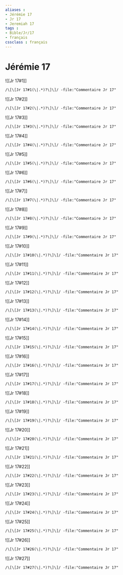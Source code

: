 ```yaml
---
aliases : 
- Jérémie 17
- Jr 17
- Jeremiah 17
tags : 
- Bible/Jr/17
- français
cssclass : français
---
```


# Jérémie 17

![[Jr 17#1]]

```query
/\[\[Jr 17#1(\|.*)?\]\]/ -file:"Commentaire Jr 17"
```

![[Jr 17#2]]

```query
/\[\[Jr 17#2(\|.*)?\]\]/ -file:"Commentaire Jr 17"
```

![[Jr 17#3]]

```query
/\[\[Jr 17#3(\|.*)?\]\]/ -file:"Commentaire Jr 17"
```

![[Jr 17#4]]

```query
/\[\[Jr 17#4(\|.*)?\]\]/ -file:"Commentaire Jr 17"
```

![[Jr 17#5]]

```query
/\[\[Jr 17#5(\|.*)?\]\]/ -file:"Commentaire Jr 17"
```

![[Jr 17#6]]

```query
/\[\[Jr 17#6(\|.*)?\]\]/ -file:"Commentaire Jr 17"
```

![[Jr 17#7]]

```query
/\[\[Jr 17#7(\|.*)?\]\]/ -file:"Commentaire Jr 17"
```

![[Jr 17#8]]

```query
/\[\[Jr 17#8(\|.*)?\]\]/ -file:"Commentaire Jr 17"
```

![[Jr 17#9]]

```query
/\[\[Jr 17#9(\|.*)?\]\]/ -file:"Commentaire Jr 17"
```

![[Jr 17#10]]

```query
/\[\[Jr 17#10(\|.*)?\]\]/ -file:"Commentaire Jr 17"
```

![[Jr 17#11]]

```query
/\[\[Jr 17#11(\|.*)?\]\]/ -file:"Commentaire Jr 17"
```

![[Jr 17#12]]

```query
/\[\[Jr 17#12(\|.*)?\]\]/ -file:"Commentaire Jr 17"
```

![[Jr 17#13]]

```query
/\[\[Jr 17#13(\|.*)?\]\]/ -file:"Commentaire Jr 17"
```

![[Jr 17#14]]

```query
/\[\[Jr 17#14(\|.*)?\]\]/ -file:"Commentaire Jr 17"
```

![[Jr 17#15]]

```query
/\[\[Jr 17#15(\|.*)?\]\]/ -file:"Commentaire Jr 17"
```

![[Jr 17#16]]

```query
/\[\[Jr 17#16(\|.*)?\]\]/ -file:"Commentaire Jr 17"
```

![[Jr 17#17]]

```query
/\[\[Jr 17#17(\|.*)?\]\]/ -file:"Commentaire Jr 17"
```

![[Jr 17#18]]

```query
/\[\[Jr 17#18(\|.*)?\]\]/ -file:"Commentaire Jr 17"
```

![[Jr 17#19]]

```query
/\[\[Jr 17#19(\|.*)?\]\]/ -file:"Commentaire Jr 17"
```

![[Jr 17#20]]

```query
/\[\[Jr 17#20(\|.*)?\]\]/ -file:"Commentaire Jr 17"
```

![[Jr 17#21]]

```query
/\[\[Jr 17#21(\|.*)?\]\]/ -file:"Commentaire Jr 17"
```

![[Jr 17#22]]

```query
/\[\[Jr 17#22(\|.*)?\]\]/ -file:"Commentaire Jr 17"
```

![[Jr 17#23]]

```query
/\[\[Jr 17#23(\|.*)?\]\]/ -file:"Commentaire Jr 17"
```

![[Jr 17#24]]

```query
/\[\[Jr 17#24(\|.*)?\]\]/ -file:"Commentaire Jr 17"
```

![[Jr 17#25]]

```query
/\[\[Jr 17#25(\|.*)?\]\]/ -file:"Commentaire Jr 17"
```

![[Jr 17#26]]

```query
/\[\[Jr 17#26(\|.*)?\]\]/ -file:"Commentaire Jr 17"
```

![[Jr 17#27]]

```query
/\[\[Jr 17#27(\|.*)?\]\]/ -file:"Commentaire Jr 17"
```

